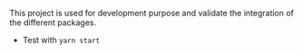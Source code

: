 This project is used for development purpose and validate the integration of the different packages.

- Test with `yarn start`
